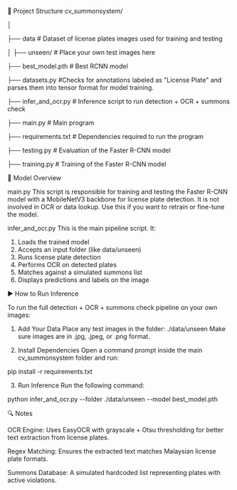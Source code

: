 📁 Project Structure
cv_summonsystem/

│

├── data                  # Dataset of license plates images used for training and testing

│   ├── unseen/           # Place your own test images here

├── best_model.pth        # Best RCNN model

├── datasets.py           #Checks for annotations labeled as "License Plate" and parses them into tensor format for model training.

├── infer_and_ocr.py      # Inference script to run detection + OCR + summons check

├── main.py               # Main program

├── requirements.txt      # Dependencies required to run the program

├── testing.py            # Evaluation of the Faster R-CNN model

├── training.py           # Training of the Faster R-CNN model

🧠 Model Overview

main.py
This script is responsible for training and testing the Faster R-CNN model with a MobileNetV3 backbone for license plate detection. It is not involved in OCR or data lookup. Use this if you want to retrain or fine-tune the model.

infer_and_ocr.py
This is the main pipeline script. It:

1. Loads the trained model
2. Accepts an input folder (like data/unseen)
3. Runs license plate detection
4. Performs OCR on detected plates
5. Matches against a simulated summons list
6. Displays predictions and labels on the image


▶️ How to Run Inference

To run the full detection + OCR + summons check pipeline on your own images:

1. Add Your Data
Place any test images in the folder: ./data/unseen
Make sure images are in .jpg, .jpeg, or .png format.

2. Install Dependencies
Open a command prompt inside the main cv_summonsystem folder and run:

pip install -r requirements.txt

3. Run Inference
Run the following command:

python infer_and_ocr.py --folder ./data/unseen --model best_model.pth


🔍 Notes

OCR Engine: Uses EasyOCR with grayscale + Otsu thresholding for better text extraction from license plates.

Regex Matching: Ensures the extracted text matches Malaysian license plate formats.

Summons Database: A simulated hardcoded list representing plates with active violations.

